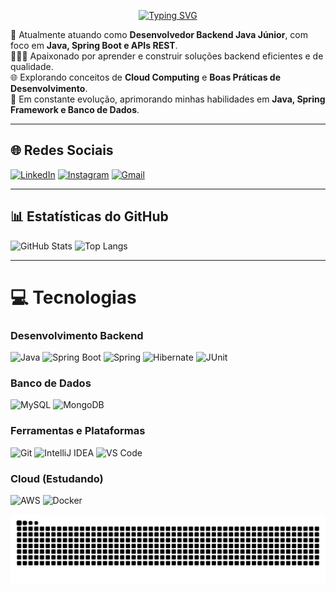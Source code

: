 <p align="center">
  <a href="https://git.io/typing-svg">
    <img src="https://readme-typing-svg.demolab.com?font=Fira+Code&weight=600&size=25&pause=1000&color=ffffff&random=false&width=900&height=40&lines=Hello+World!+I'm+William%2C+a+Junior+Backend+Java+Developer+%F0%9F%91%8B%F0%9F%8F%BC" alt="Typing SVG">
  </a>
</p>

🛜 Atualmente atuando como **Desenvolvedor Backend Java Júnior**, com foco em **Java, Spring Boot e APIs REST**.<br>
👨🏼‍💻 Apaixonado por aprender e construir soluções backend eficientes e de qualidade.<br>
🌐 Explorando conceitos de **Cloud Computing** e **Boas Práticas de Desenvolvimento**.<br>
🚀 Em constante evolução, aprimorando minhas habilidades em **Java, Spring Framework e Banco de Dados**.<br>

---

## 🌐 Redes Sociais
[![LinkedIn](https://img.shields.io/badge/linkedin-%230077B5.svg?style=for-the-badge&logo=linkedin&logoColor=white)](https://www.linkedin.com/in/williams2/) 
[![Instagram](https://img.shields.io/badge/instagram-%23E4405F.svg?style=for-the-badge&logo=instagram&logoColor=white)](https://www.instagram.com/william.sza/) 
[![Gmail](https://img.shields.io/badge/gmail-%23D14836.svg?style=for-the-badge&logo=gmail&logoColor=white)](mailto:wyllsza@gmail.com)

---

## 📊 Estatísticas do GitHub
![GitHub Stats](https://github-readme-stats.vercel.app/api?username=william-sza&theme=transparent&bg_color=000&border_color=30A3DC&show_icons=true&icon_color=30A3DC&title_color=E94D5F&text_color=FFF)
![Top Langs](https://github-readme-stats-git-masterrstaa-rickstaa.vercel.app/api/top-langs/?username=william-sza&layout=compact&bg_color=000&border_color=30A3DC&title_color=E94D5F&text_color=FFF)

---

# 💻 Tecnologias

### Desenvolvimento Backend
![Java](https://img.shields.io/badge/java-%23ED8B00.svg?style=for-the-badge&logo=openjdk&logoColor=white) 
![Spring Boot](https://img.shields.io/badge/spring%20boot-%236DB33F.svg?style=for-the-badge&logo=spring-boot&logoColor=white) 
![Spring](https://img.shields.io/badge/spring-%236DB33F.svg?style=for-the-badge&logo=spring&logoColor=white) 
![Hibernate](https://img.shields.io/badge/hibernate-%2300599C.svg?style=for-the-badge&logo=hibernate&logoColor=white) 
![JUnit](https://img.shields.io/badge/junit-%2325A162.svg?style=for-the-badge&logo=junit5&logoColor=white)

### Banco de Dados
![MySQL](https://img.shields.io/badge/mysql-%234479A1.svg?style=for-the-badge&logo=mysql&logoColor=white) 
![MongoDB](https://img.shields.io/badge/MongoDB-%234ea94b.svg?style=for-the-badge&logo=mongodb&logoColor=white)

### Ferramentas e Plataformas
![Git](https://img.shields.io/badge/git-%23F05032.svg?style=for-the-badge&logo=git&logoColor=white) 
![IntelliJ IDEA](https://img.shields.io/badge/IntelliJIDEA-%23000000.svg?style=for-the-badge&logo=intellij-idea&logoColor=white) 
![VS Code](https://img.shields.io/badge/VS%20Code-%23007ACC.svg?style=for-the-badge&logo=visual-studio-code&logoColor=white)

### Cloud (Estudando)
![AWS](https://img.shields.io/badge/AWS-%23FF9900.svg?style=for-the-badge&logo=amazon-aws&logoColor=white) 
![Docker](https://img.shields.io/badge/docker-%230db7ed.svg?style=for-the-badge&logo=docker&logoColor=white)

<picture align="center">
  <source media="(prefers-color-scheme: dark)" srcset="https://raw.githubusercontent.com/william-sza/william-sza/output/github-contribution-grid-snake-dark.svg">
  <source media="(prefers-color-scheme: light)" srcset="https://raw.githubusercontent.com/william-sza/william-sza/output/github-contribution-grid-snake.svg">
  <img align="center" alt="github contribution grid snake animation" src="https://raw.githubusercontent.com/william-sza/william-sza/output/github-contribution-grid-snake.svg">
</picture>
